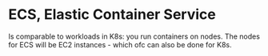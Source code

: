 # ECS, Elastic Container Service

Is comparable to workloads in K8s: you run containers on nodes.
The nodes for ECS will be EC2 instances - which ofc can also be done for K8s.
